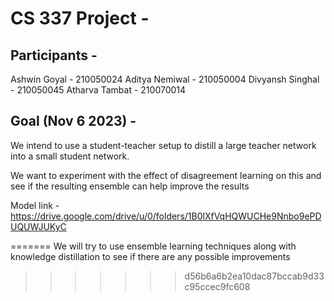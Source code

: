 
# CS 337 Project - 

## Participants - 

Ashwin Goyal - 210050024
Aditya Nemiwal - 210050004
Divyansh Singhal - 210050045
Atharva Tambat - 210070014

## Goal (Nov 6 2023) - 


We intend to use a student-teacher setup to distill a large teacher network into a small student network.

We want to experiment with the effect of disagreement learning on this and see if the resulting ensemble can help improve the results

Model link - https://drive.google.com/drive/u/0/folders/1B0lXfVqHQWUCHe9Nnbo9ePDUQUWJUKyC












=======
We will try to use ensemble learning techniques along with knowledge distillation to see if there are any possible improvements
>>>>>>> d56b6a6b2ea10dac87bccab9d33c95ccec9fc608
